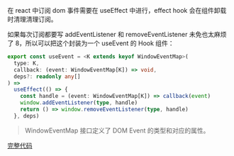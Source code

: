 在 react 中订阅 dom 事件需要在 useEffect 中进行，effect hook 会在组件卸载时清理清理订阅。

如果每次订阅都要写 addEventListener 和 removeEventListener 未免也太麻烦了 8，所以可以把这个封装为一个 useEvent 的 Hook 组件：

```ts
export const useEvent = <K extends keyof WindowEventMap>(
  type: K,
  callback: (event: WindowEventMap[K]) => void,
  deps?: readonly any[]
) =>
  useEffect(() => {
    const handle = (event: WindowEventMap[K]) => callback(event)
    window.addEventListener(type, handle)
    return () => window.removeEventListener(type, handle)
  }, deps)
```

> WindowEventMap 接口定义了 DOM Event 的类型和对应的属性。

[完整代码](https://github.com/Saber2pr/saber2pr.github.io/blob/master/src/hooks/useEvent.ts)
